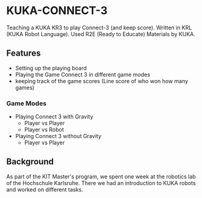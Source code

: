 # KUKA-CONNECT-3
Teaching a KUKA KR3 to play Connect-3 (and keep score).
Written in KRL (KUKA Robot Language). Used R2E (Ready to Educate) Materials by KUKA.

## Features
- Setting up the playing board
- Playing the Game Connect 3 in different game modes
- keeping track of the game scores (Line score of who won how many games)


### Game Modes
- Playing Connect 3 with Gravity
  - Player vs Player 
  - Player vs Robot
- Playing Connect 3 without Gravity 
  - Player vs Player

## Background
As part of the KIT Master's program, we spent one week at the robotics lab of the Hochschule Karlsruhe.
There we had an introduction to KUKA robots and worked on different tasks.
